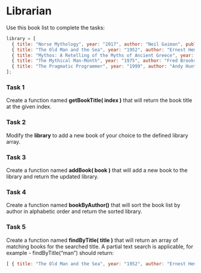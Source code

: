 # Librarian
Use this book list to complete the tasks:

```javascript
library = [
  { title: "Norse Mythology", year: "2017", author: "Neil Gaiman", publisher: "W. W. Norton & Company" },
  { title: "The Old Man and the Sea", year: "1952", author: "Ernest Hemingway", publisher: "Charles Scribner's Sons" },
  { title: "Mythos: A Retelling of the Myths of Ancient Greece", year: "1981", author: "Stephen Fry", publisher: "Penguin" },
  { title: "The Mythical Man-Month", year: "1975", author: "Fred Brooks", publisher: "Addison-Wesley" },
  { title: "The Pragmatic Programmer", year: "1999", author: "Andy Hunt and Dave Thomas", publisher: "The Pragmatic Bookshelf	" }
];
```

### Task 1
Create a function named **getBookTitle( index )** that will return the book title at the given index.

### Task 2
Modify the **library** to add a new book of your choice to the defined library array.

### Task 3
Create a function named **addBook( book )** that will add a new book to the library and return the updated library.

### Task 4
Create a function named **bookByAuthor()** that will sort the book list by author in alphabetic order and return the sorted library.

### Task 5
Create a function named **findByTitle( title )** that will return an array of matching books for the searched title. A partial text search is applicable, for example - findByTitle(“man”) should return:
```javascript
[ { title: "The Old Man and the Sea", year: "1952", author: "Ernest Hemingway", publisher: "Charles Scribner's Sons" },   { title: "The Mythical Man-Month", year: "1975", author: "Fred Brooks", publisher: "Addison-Wesley" } ]
```
